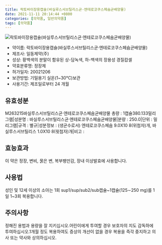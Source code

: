 ```yaml
---
title: 락토바이장용캡슐(바실루스서브틸리스균·엔테로코쿠스페슘균배양물)
date: 2021-11-11 20:14:44 +0800
categories: [의약품, 일반의약품]
tags: [의약품]
---
```

![락토바이장용캡슐(바실루스서브틸리스균·엔테로코쿠스페슘균배양물)](https://nedrug.mfds.go.kr/pbp/cmn/itemImageDownload/147427975564100197)

- 약이름: 락토바이장용캡슐(바실루스서브틸리스균·엔테로코쿠스페슘균배양물)
- 제조사: 일동제약(주)
- 성상: 황백색의 분말이 함유된 상-담녹색, 하-백색의 장용성 경질캅셀
- 약효분류명: 정장제
- 허가일자: 20021206
- 보관방법: 기밀용기 실온(1~30℃)보관
- 사용기간: 제조일로부터 24 개월
## 유효성분
M263215바실루스서브틸리스균·엔테로코쿠스페슘균배양물
총량 : 1캡슐380.133밀리그램|성분명 : 바실루스서브틸리스균·엔테로코쿠스페슘균배양물|분량 : 250.0|단위 : 밀리그램|규격 : 별규|성분정보 : (생균수로서) 엔테로코쿠스페슘 9.0X10  8(위첨자)개, 바실루스서브틸리스 1.0X10  8(윗첨자)개|비고 :
## 효능효과
이 약은 정장, 변비, 묽은 변, 복부팽만감, 장내 이상발효에 사용합니다.
## 사용법
성인 및 12세 이상의 소아는 1회 sup1/sup/sub2/sub캡슐~1캡슐(125∼250 mg)를 1일 1~3회 복용합니다.
## 주의사항
정해진 용법과 용량을 잘 지키십시오.어린이에게 투여할 경우 보호자의 지도 감독하에 투여하십시오.1개월 정도 복용하여도 증상의 개선이 없을 경우 복용을 즉각 중지하고 의사 또는 약사와 상의하십시오.
